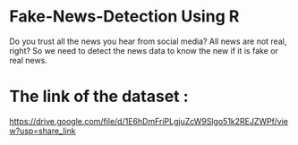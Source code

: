 # Fake-News-Detection Using R 
Do you trust all the news you hear from social media? All news are not real, right? So we need to detect the news data to know the new if it is fake or real news.

# The link of the dataset :
https://drive.google.com/file/d/1E6hDmFriPLgjuZcW9Slgo51k2REJZWPf/view?usp=share_link
